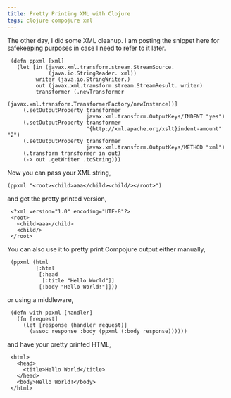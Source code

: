 ```yaml
---
title: Pretty Printing XML with Clojure
tags: clojure compojure xml
---
```


The other day, I did some XML cleanup. I am posting the snippet here for
safekeeping purposes in case I need to refer to it later.

     (defn ppxml [xml]
       (let [in (javax.xml.transform.stream.StreamSource.
                 (java.io.StringReader. xml))
             writer (java.io.StringWriter.)
             out (javax.xml.transform.stream.StreamResult. writer)
             transformer (.newTransformer 
                          (javax.xml.transform.TransformerFactory/newInstance))]
         (.setOutputProperty transformer 
                             javax.xml.transform.OutputKeys/INDENT "yes")
         (.setOutputProperty transformer 
                             "{http://xml.apache.org/xslt}indent-amount" "2")
         (.setOutputProperty transformer 
                             javax.xml.transform.OutputKeys/METHOD "xml")
         (.transform transformer in out)
         (-> out .getWriter .toString)))

Now you can pass your XML string,

    (ppxml "<root><child>aaa</child><child/></root>")

and get the pretty printed version,

     <?xml version="1.0" encoding="UTF-8"?>
     <root>
       <child>aaa</child>
       <child/>
     </root>

You can also use it to pretty print Compojure output either manually,

     (ppxml (html
             [:html
              [:head
               [:title "Hello World"]]
              [:body "Hello World!"]]))

or using a middleware,

     (defn with-ppxml [handler]
       (fn [request]
         (let [response (handler request)]
           (assoc response :body (ppxml (:body response))))))

and have your pretty printed HTML,

     <html> 
       <head> 
         <title>Hello World</title> 
       </head> 
       <body>Hello World!</body> 
     </html> 
